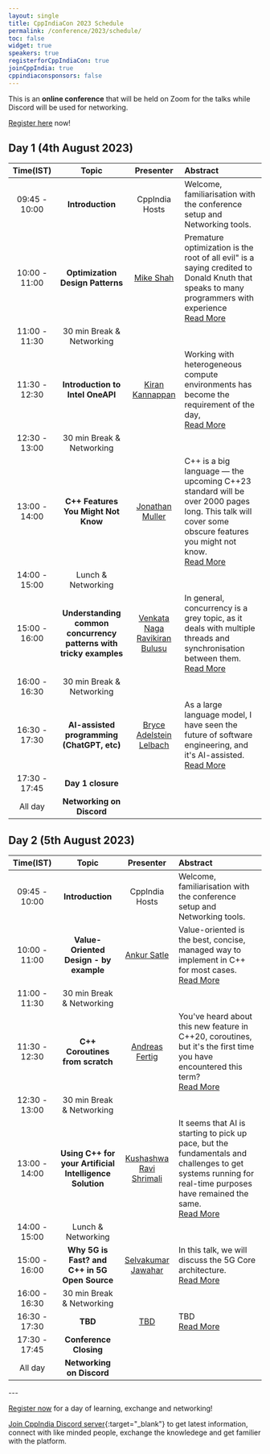 ```yaml
---
layout: single
title: CppIndiaCon 2023 Schedule
permalink: /conference/2023/schedule/
toc: false
widget: true
speakers: true
registerforCppIndiaCon: true
joinCppIndia: true
cppindiaconsponsors: false
---
```

<!-- TODO: Change the time slots without 15 min breaks. If agreed add a seperate line for break -->
<!-- <a href="/conference/2022/invites/invite2022_inbal.ics" id="session-invite" style="display:none;">
    <img src="\assets\images\SessionPost\session_invite.png" alt="Add to Calendar" title="Add this talk to Calendar">
</a> -->

This is an **online conference** that will be held on Zoom for the talks while Discord will be used for networking. 

[Register here](/conference/2023/CppIndiaCon-reg-form/) now!

<h2> Day 1 (4th August 2023)</h2>

<table>
  <thead>
    <tr>
      <th style="text-align: center">Time(IST)</th>
      <th style="text-align: center">Topic</th>
      <th style="text-align: center">Presenter</th>
      <th style="text-align: left">Abstract</th>
    </tr>
  </thead>
  <tbody>
    <tr>
      <td style="text-align: center">09:45 - 10:00<br></td>
      <td style="text-align: center"><strong>Introduction</strong></td>
      <td style="text-align: center">CppIndia Hosts</td>
      <td style="text-align: left">Welcome, familiarisation with the conference setup and Networking tools.</td>
    </tr>
    <tr>
      <td style="text-align: center">10:00 - 11:00
      </td>
      <td style="text-align: center"><strong>Optimization Design Patterns</strong></td>
      <td style="text-align: center"><a href="/conference/2023/speakers/mike/">Mike Shah</a></td>
      <td style="text-align: left">
      Premature optimization is the root of all evil" is a saying credited to Donald Knuth that speaks to many programmers with experience <span id="hidden-first" style="display:none">-- nut anecdotally I have observed folks overlooking the next sentence stating: "Yet we should not pass up our opportunities in that critical 3%". In this talk, the audience will be introduced to some common optimization design patterns. I will discuss precomputation, lazy versus eager evaluation, batching, caching, specialization, hinting, hashing, and using your compiler among 'optimization design patterns' that every programmer should be aware of. Examples will be demonstrated in Modern C++, and the goal is for the audience to leave feeling comfortable implementing each optimization design pattern to improve performance of their code.
      </span>
      <a href="#read-more-first" id="read-more-first" style="display:block">Read More</a>
      <a href="#read-less-first" id="read-less-first" style="display:none">Read Less</a>
      </td>
    </tr>
    <tr>
      <td style="text-align: center">11:00 - 11:30</td>
      <td style="text-align: center">30 min Break &amp; Networking</td>
      <td style="text-align: center">&nbsp;</td>
      <td style="text-align: left">&nbsp;</td>
    </tr>
    <tr>
      <td style="text-align: center">11:30 - 12:30</td>
      <td style="text-align: center"><strong>Introduction to Intel OneAPI</strong></td>
      <td style="text-align: center"><a href="/conference/2023/speakers/kiran/">Kiran Kannappan</a></td>
      <td style="text-align: left">
      Working with heterogeneous compute environments has become the requirement of the day, <span id="hidden-second" style="display:none"> the ecosystem needed like programming languages, optimization tools still remain different requiring code rewrites. oneAPI an industry initiative by Intel, makes a bold attempt to bridge this gap, providing a unified development system to enhance productivity. Intel also provides oneAPI tools, to work with various compute hardware with one point of entry. This is the language SYCL/DPC++ (Data Parallel C++)
      </span>
      <a href="#read-more-second" id="read-more-second" style="display:block">Read More</a>
      <a href="#read-less-second" id="read-less-second" style="display:none">Read Less</a>
      </td>
    </tr>
    <tr>
      <td style="text-align: center">12:30 - 13:00</td>
      <td style="text-align: center">30 min Break &amp; Networking</td>
      <td style="text-align: center">&nbsp;</td>
      <td style="text-align: left">&nbsp;</td>
    </tr>
    <tr>
      <td style="text-align: center">13:00 - 14:00</td>
      <td style="text-align: center"><strong>C++ Features You Might Not Know</strong></td>
      <td style="text-align: center"><a href="/conference/2023/speakers/jonathan/">Jonathan Muller</a></td>
      <td style="text-align: left">
      C++ is a big language — the upcoming C++23 standard will be over 2000 pages long. This talk will cover some obscure features you might not know. <span id="hidden-third" style="display:none"> We will cover strange syntax like commutative array indexing and complicated declarators, surprising cases of undefined behavior in frequently used operators contrasted with a surprising lack of undefined behavior in operations that really shouldn't work, overlooked language facilities — some of them actually useful, and half-forgotten standard library functions — some of them for good reason.<br> 
      For each feature, we will talk about the what, the why, and how you can use it to write better (or much, *much* worse) C++ programs.  
      </span>
      <a href="#read-more-third" id="read-more-third" style="display:block">Read More</a>
      <a href="#read-less-third" id="read-less-third" style="display:none">Read Less</a>
      </td>
    </tr>
    <tr>
      <td style="text-align: center">14:00 - 15:00</td>
      <td style="text-align: center">Lunch &amp; Networking</td>
      <td style="text-align: center">&nbsp;</td>
      <td style="text-align: left">&nbsp;</td>
    </tr>
    <tr>
      <td style="text-align: center">15:00 - 16:00</td>
      <td style="text-align: center"><strong>Understanding common concurrency patterns with tricky examples</strong></td>
      <td style="text-align: center"><a href="/conference/2023/speakers/ravikiran/">Venkata Naga Ravikiran Bulusu</a></td>
      <td style="text-align: left">
      In general, concurrency is a grey topic, as it deals with multiple threads and synchronisation between them. <span id="hidden-fourth" style="display:none"> 
      In my talk, I would focus on a few tricky Inter Process Communication (IPC) scenarios/examples from old linux literature.
      Discuss ways to solve them using modern C++ techniques and tools to analyze the concurrency in depth.
      </span>
      <a href="#read-more-fourth" id="read-more-fourth" style="display:block">Read More</a>
      <a href="#read-less-fourth" id="read-less-fourth" style="display:none">Read Less</a>
      </td>
    </tr>
    <tr>
      <td style="text-align: center">16:00 - 16:30</td>
      <td style="text-align: center">30 min Break &amp; Networking</td>
      <td style="text-align: center">&nbsp;</td>
      <td style="text-align: left">&nbsp;</td>
    </tr>
    <tr>
      <td style="text-align: center">16:30 - 17:30</td>
      <td style="text-align: center"><strong>AI-assisted programming (ChatGPT, etc)</strong></td>
      <td style="text-align: center"><a href="/conference/2023/speakers/bryce/">Bryce Adelstein Lelbach </a></td>
      <td style="text-align: left">
      As a large language model, I have seen the future of software engineering, and it's AI-assisted. <span id="hidden-fifth" style="display:none"> Welcome to the world of AI-Assisted Software Engineering. In this talk, my colleague Bryce will present an overview of the latest AI tools that are revolutionizing the way software engineers write code and solve problems, with a special focus on how these tools can benefit C++ developers.<br>
      The emergence of large language models like GPT has opened up exciting new possibilities in software engineering. Tools like GitHub Copilot have shown that AI can be a game-changer for code generation, helping developers write code faster and more efficiently than ever before. Meanwhile, AI-powered root-cause analysis tools like ChatDBG, cwhy, and profilers can help developers identify and fix problems in their code more quickly and accurately than ever before.<br>
      AI-assisted software engineering will transform the way developers work, making it easier to write better code. Bryce and I are excited about the potential of these tools to evolve the way we build software, and we're thrilled to share our insights with you at this C++ conference. So come join us and let's explore the future of software engineering together!<br>
      [ Note: This abstract was co-authored by GPT-4. ]
      </span>
      <a href="#read-more-fifth" id="read-more-fifth" style="display:block">Read More</a>
      <a href="#read-less-fifth" id="read-less-fifth" style="display:none">Read Less</a>
      </td>
    </tr>
    <tr>
      <td style="text-align: center">17:30 - 17:45</td>
      <td style="text-align: center"><strong>Day 1 closure</strong></td>
      <td style="text-align: center">&nbsp;</td>
      <td style="text-align: left">&nbsp;</td>
    </tr>
    <tr>
      <td style="text-align: center">All day</td>
      <td style="text-align: center"><strong>Networking on Discord</strong></td>
      <td style="text-align: center">&nbsp;</td>
      <td style="text-align: left">&nbsp;</td>
    </tr>
  </tbody>
</table>

<!-- ============================================ -->
<h2> Day 2 (5th August 2023)</h2>

<table>
  <thead>
    <tr>
      <th style="text-align: center">Time(IST)</th>
      <th style="text-align: center">Topic</th>
      <th style="text-align: center">Presenter</th>
      <th style="text-align: left">Abstract</th>
    </tr>
  </thead>
  <tbody>
    <tr>
      <td style="text-align: center">09:45 - 10:00<br></td>
      <td style="text-align: center"><strong>Introduction</strong></td>
      <td style="text-align: center">CppIndia Hosts</td>
      <td style="text-align: left">Welcome, familiarisation with the conference setup and Networking tools.</td>
    </tr>
    <tr>
      <td style="text-align: center">10:00 - 11:00
      </td>
      <td style="text-align: center"><strong>Value-Oriented Design - by example</strong></td>
      <td style="text-align: center"><a href="/conference/2023/speakers/ankur/">Ankur Satle
      </a></td>
      <td style="text-align: left">
      Value-oriented is the best, concise, managed way to implement in C++ for most cases. <span id="hidden-sixth" style="display:none"> We will discuss in this session how we can unlearn old ways of manually doing things & costs that object-oriented approaches levy on us with simplicity, correctness, compiler-generated ways of value-oriented programming. The practical examples are intended to drive home this approach in practical scenarios.  
      </span>
      <a href="#read-more-sixth" id="read-more-sixth" style="display:block">Read More</a>
      <a href="#read-less-sixth" id="read-less-sixth" style="display:none">Read Less</a>
      </td>
    </tr>
    <tr>
      <td style="text-align: center">11:00 - 11:30</td>
      <td style="text-align: center">30 min Break &amp; Networking</td>
      <td style="text-align: center">&nbsp;</td>
      <td style="text-align: left">&nbsp;</td>
    </tr>
    <tr>
      <td style="text-align: center">11:30 - 12:30</td>
      <td style="text-align: center"><strong>C++ Coroutines from scratch</strong></td>
      <td style="text-align: center"><a href="/conference/2023/speakers/andreas/">Andreas Fertig</a></td>
      <td style="text-align: left">
      You've heard about this new feature in C++20, coroutines, but it's the first time you have encountered this term? <span id="hidden-seventh" style="display:none">  Then this talk is what you're looking for. We start from the beginning with just "normal" functions. Next, we introduce coroutines. 
      Using them, we explore the various customization points C++ offers. We look at what the new keywords co_await, co_yield, and co_return are for. 
      Sadly, we also have to talk about how to write a generator for a coroutine since there is no STL part for that in C++20. 
      Another distinction we make is between cooperative and preemptive multitasking, opening the door for another beauty of coroutines, why we don't need locks. 
      By the end of this talk, you've learned what coroutines are and where you can use them.  
      </span>
      <a href="#read-more-seventh" id="read-more-seventh" style="display:block">Read More</a>
      <a href="#read-less-seventh" id="read-less-seventh" style="display:none">Read Less</a>
      </td>
    </tr>
    <tr>
      <td style="text-align: center">12:30 - 13:00</td>
      <td style="text-align: center">30 min Break &amp; Networking</td>
      <td style="text-align: center">&nbsp;</td>
      <td style="text-align: left">&nbsp;</td>
    </tr>
    <tr>
      <td style="text-align: center">13:00 - 14:00</td>
      <td style="text-align: center"><strong>Using C++ for your Artificial Intelligence Solution</strong></td>
      <td style="text-align: center"><a href="/conference/2023/speakers/ravi/">Kushashwa Ravi Shrimali</a></td>
      <td style="text-align: left">
      It seems that AI is starting to pick up pace, but the fundamentals and challenges to get systems running for real-time purposes have remained the same. <span id="hidden-eighth" style="display:none">  While Python has surely been the go-to language to train huge AI models, the ability of C++ to efficiently implement the protocols and perform the inference hasn't declined. From deploying models, communicating the data payload with cloud services, to efficiently merging with other pipelines in a product, C++ can do an amazing job. It's a fact, that the journey from having trained a model to detect accidents from a traffic feed to deploying the model in real-time in a traffic light system, is not so smooth. These times demand immediate results with decent accuracy, and hence performance is also a fair factor to judge a system's success. Using C++ for AI systems can help optimize the memory usage and performance. Consider a scenario of a traffic light detection based braking system. For a car driving at 30-40 km/h, a couple of additional seconds in model inference can pass or fail your entire ADAS function from the customer's perspective, irrespective of how good your model is. Storing and performing inference on the real time data is also a challenge, and how and when to leverage the available resources in a system is a good knowledge to have. This talk aims to give the audience a detailed overview on how to use C++ for their Artificial Intelligence systems or pipelines. Just being generally aware about the possible alternatives, goes a long way, and this talk will just do that. 
      </span>
      <a href="#read-more-eighth" id="read-more-eighth" style="display:block">Read More</a>
      <a href="#read-less-eighth" id="read-less-eighth" style="display:none">Read Less</a>
      </td>
    </tr>
    <tr>
      <td style="text-align: center">14:00 - 15:00</td>
      <td style="text-align: center">Lunch &amp; Networking</td>
      <td style="text-align: center">&nbsp;</td>
      <td style="text-align: left">&nbsp;</td>
    </tr>
    <tr>
      <td style="text-align: center">15:00 - 16:00</td>
      <td style="text-align: center"><strong>Why 5G is Fast? and C++ in 5G Open Source</strong></td>
      <td style="text-align: center"><a href="/conference/2023/speakers/selvakumar/">Selvakumar Jawahar</a></td>
      <td style="text-align: left">
      In this talk, we will discuss the 5G Core architecture. <span id="hidden-ninth" style="display:none"> 
       Also, we will introduce several open-source C++-based frameworks which implement 5G components. By the end of this talk, attendees will be able to understand how 5G Core architecture works, and it should motivate them to experiment with 5G libraries written in C++.  
      </span>
      <a href="#read-more-ninth" id="read-more-ninth" style="display:block">Read More</a>
      <a href="#read-less-ninth" id="read-less-ninth" style="display:none">Read Less</a>
      </td>
    </tr>
    <tr>
      <td style="text-align: center">16:00 - 16:30</td>
      <td style="text-align: center">30 min Break &amp; Networking</td>
      <td style="text-align: center">&nbsp;</td>
      <td style="text-align: left">&nbsp;</td>
    </tr>
    <tr>
      <td style="text-align: center">16:30 - 17:30</td>
      <td style="text-align: center"><strong>TBD</strong></td>
      <td style="text-align: center"><a href=" ">TBD </a></td>
      <td style="text-align: left">
      TBD <span id="hidden-tenth" style="display:none"> 
      </span>
      <a href="#read-more-tenth" id="read-more-tenth" style="display:block">Read More</a>
      <a href="#read-less-tenth" id="read-less-tenth" style="display:none">Read Less</a>
      </td>
    </tr>
    <tr>
      <td style="text-align: center">17:30 - 17:45</td>
      <td style="text-align: center"><strong>Conference Closing</strong></td>
      <td style="text-align: center">&nbsp;</td>
      <td style="text-align: left">&nbsp;</td>
    </tr>
    <tr>
      <td style="text-align: center">All day</td>
      <td style="text-align: center"><strong>Networking on Discord</strong></td>
      <td style="text-align: center">&nbsp;</td>
      <td style="text-align: left">&nbsp;</td>
    </tr>
  </tbody>
</table>
---

[Register now](/conference/2023/CppIndiaCon-reg-form/) for a day of learning, exchange and networking!

[Join CppIndia Discord server](https://discord.gg/Wz42tX5){:target="_blank"} to get latest information, connect with like minded people, exchange the knowledege and get familier with the platform.
<!-- Networking Tables will remain open on CppIndia **Discord server** for networking whole day. Please [join CppIndia discord channel](https://discord.gg/Wz42tX5){:target="_blank"}. -->

<script>
document.addEventListener('DOMContentLoaded', () => {
  document.getElementById('read-more-first').addEventListener('click', function() {
    read_more('hidden-first', 'read-more-first', 'read-less-first')
  });
  document.getElementById('read-less-first').addEventListener('click', function() {
    read_less('hidden-first', 'read-more-first', 'read-less-first')
  });

  document.getElementById('read-more-second').addEventListener('click', function() {
    read_more('hidden-second', 'read-more-second', 'read-less-second')
  });
  document.getElementById('read-less-second').addEventListener('click', function() {
    read_less('hidden-second', 'read-more-second', 'read-less-second')
  });

  document.getElementById('read-more-third').addEventListener('click', function() {
    read_more('hidden-third', 'read-more-third', 'read-less-third')
  });
  document.getElementById('read-less-third').addEventListener('click', function() {
    read_less('hidden-third', 'read-more-third', 'read-less-third')
  });

  document.getElementById('read-more-fourth').addEventListener('click', function() {
    read_more('hidden-fourth', 'read-more-fourth', 'read-less-fourth')
  });
  document.getElementById('read-less-fourth').addEventListener('click', function() {
    read_less('hidden-fourth', 'read-more-fourth', 'read-less-fourth')
  });

  document.getElementById('read-more-fifth').addEventListener('click', function() {
    read_more('hidden-fifth', 'read-more-fifth', 'read-less-fifth')
  });
  document.getElementById('read-less-fifth').addEventListener('click', function() {
    read_less('hidden-fifth', 'read-more-fifth', 'read-less-fifth')
  });
// ==========================
  document.getElementById('read-more-sixth').addEventListener('click', function() {
    read_more('hidden-sixth', 'read-more-sixth', 'read-less-sixth')
  });
  document.getElementById('read-less-sixth').addEventListener('click', function() {
    read_less('hidden-sixth', 'read-more-sixth', 'read-less-sixth')
  });

  document.getElementById('read-more-seventh').addEventListener('click', function() {
    read_more('hidden-seventh', 'read-more-seventh', 'read-less-seventh')
  });
  document.getElementById('read-less-seventh').addEventListener('click', function() {
    read_less('hidden-seventh', 'read-more-seventh', 'read-less-seventh')
  });

  document.getElementById('read-more-eighth').addEventListener('click', function() {
    read_more('hidden-eighth', 'read-more-eighth', 'read-less-eighth')
  });
  document.getElementById('read-less-eighth').addEventListener('click', function() {
    read_less('hidden-eighth', 'read-more-eighth', 'read-less-eighth')
  });

  document.getElementById('read-more-ninth').addEventListener('click', function() {
    read_more('hidden-ninth', 'read-more-ninth', 'read-less-ninth')
  });
  document.getElementById('read-less-fourth').addEventListener('click', function() {
    read_less('hidden-ninth', 'read-more-ninth', 'read-less-ninth')
  });

  document.getElementById('read-more-tenth').addEventListener('click', function() {
    read_more('hidden-tenth', 'read-more-tenth', 'read-less-tenth')
  });
  document.getElementById('read-less-tenth').addEventListener('click', function() {
    read_less('hidden-tenth', 'read-more-tenth', 'read-less-tenth')
  });
});
</script>

